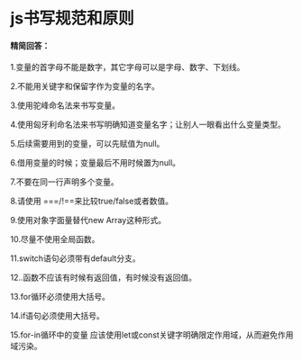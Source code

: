 # js书写规范和原则

#### 精简回答：

1.变量的首字母不能是数字，其它字母可以是字母、数字、下划线。

2.不能用关键字和保留字作为变量的名字。

3.使用驼峰命名法来书写变量。

4.使用匈牙利命名法来书写明确知道变量名字；让别人一眼看出什么变量类型。

5.后续需要用到的变量，可以先赋值为null。

6.借用变量的时候；变量最后不用时候置为null。

7.不要在同一行声明多个变量。

8.请使用 ===/!==来比较true/false或者数值。

9.使用对象字面量替代new Array这种形式。

10.尽量不使用全局函数。

11.switch语句必须带有default分支。

12..函数不应该有时候有返回值，有时候没有返回值。

13.for循环必须使用大括号。

14.if语句必须使用大括号。

15.for-in循环中的变量 应该使用let或const关键字明确限定作用域，从而避免作用域污染。




